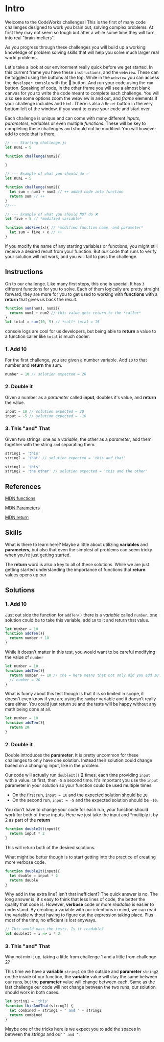 # Intro

Welcome to the CodeWorks challenges! This is the first of many code challenges designed to work you brain out, solving complex problems. At first they may not seem so tough but after a while some time they will turn into real "brain-melters".

As you progress through these challenges you will build up a working knowledge of problem solving skills that will help you solve much larger real world problems.

Let's take a look at our environment really quick before we get started. In this current frame you have these `instructions`, and the `webview`. These can be toggled using the buttons at the top. While in the `webview` you can access the `developer console` with the 🔧 button. And run your code using the `run` button. Speaking of code, in the other frame you will see a almost blank canvas for you to write the code meant to complete each challenge. You will also see some options zoom the webview in and out, and *frame* elements if your challenge includes and `html`. There is also a `Reset` button in the very bottom left of the window, if you want to erase your code and start over.

Each challenge is unique and can come with many different *inputs*, *parameters*, *variables* or even multiple *functions*. These will be key to completing these challenges and should not be modified. You will however add to code that is there.

```js
// --- Starting challenge.js
let num1 = 5

function challenge(num2){

}
```

```js
// --- Example of what you should do ✅
let num1 = 5

function challenge(num2){
  let sum = num1 + num2 // ++ added code into function
  return sum // ++
}
//---

```

```js
// --- Example of what you should NOT do ❌
let five = 5 // *modified variable* 

function addFive(x){ // *modified function name, and parameter*
  let sum = five + x // ++ 
}
```

If you modify the name of any starting variables or functions, you might still receive a desired result from your function. But *our* code that runs to verify your solution will not work, and you will fail to pass the challenge.


## Instructions

On to our challenge. Like many first steps, this one is special. It has `3` different functions for you to solve. Each of them logically are pretty straight forward, they are more for you to get used to working with **functions** with a **return** that gives us back the result.

```js
function sum(num1, num2){
  return num1 + num2 // this value gets return to the *caller*
}
let total = sum(10, 5) // *call* total = 15
```

console logs are cool for us developers, but being able to **return** a value to a function caller like `total` is much cooler.


### 1. Add 10

For the first challenge, you are given a number variable. Add `10` to that number and **return** the sum.
```js
number = 10 // solution expected = 20
```

### 2. Double it

Given a number as a *parameter* called **input**, doubles it's value, and **return** the value.
```js
input = 10 // solution expected = 20
input = -5 // solution expected = -10
```

### 3. This "and" That

Given two strings, one as a *variable*, the other as a *parameter*, add them together with the string `and` separating them.
```js
string1 = 'this' 
string2 = 'that' // solution expected = 'this and that'

string1 = 'this' 
string2 = 'the other' // solution expected = 'this and the other'
```

## References

[MDN functions](https://developer.mozilla.org/en-US/docs/Web/JavaScript/Guide/Functions)

[MDN Parameters](https://developer.mozilla.org/en-US/docs/Web/JavaScript/Guide/Functions#function_parameters)

[MDN return](https://developer.mozilla.org/en-US/docs/Web/JavaScript/Reference/Statements/return)

## Skills

What is there to learn here? Maybe a little about utilizing **variables** and **parameters**, but also that even the simplest of problems can seem tricky when you're just getting started. 

The **return** word is also a key to all of these solutions. While we are just getting started understanding the importance of functions that **return** values opens up our 

## Solutions

### 1. Add 10

Just out side the function for `addTen()` there is a *variable* called `number`. one solution could be to take this variable, add `10` to it and return that value.

```js
let number = 10
function addTen(){
  return number + 10
}
```
While it doesn't matter in this test, you would want to be careful modifying the value of `number`

```js
let number = 10
function addTen(){
  return number += 10 // the = here means that not only did you add 10 you also modified the original value of number
  // number = 20
}
```

What is funny about this test though is that it is so limited in scope, it doesn't even know if you are using the `number` variable and it doesn't really care either. You could just return `20` and the tests will be happy without any math being done at all.

```js
let number = 10
function addTen(){
  return 20
}
```

### 2. Double it

Double introduces the **parameter**. It is pretty uncommon for these challenges to only have one solution. Instead their solution could change based on a changing input, like in the problem. 

Our code will actually run `doubleIt()` **2** times, each time providing `input` with a value. `10` first, then `-5` a second time. It's important you use the `input` parameter in your solution so your function could be used multiple times.

- On the first run, `input = 10` and the expected solution should be `20`
- On the second run, `input = -5` and the expected solution should be `-10`.

You don't have to change your code for each run, your function should work for both of these inputs. Here we just take the input and *multiply it by 2 as part of the **return**

```js
function doubleIt(input){
  return input * 2
}
```
This will return both of the desired solutions.

What might be better though is to start getting into the practice of creating more verbose code.

```js
function doubleIt(input){
  let double = input * 2
  return double
}
```

Why add in the extra line? isn't that inefficient? The quick answer is no. The long answer is; it's easy to think that less lines of code, the better the quality that code is. However, **verbose** code or more *readable* is easier to understand. By creating a variable with our intentions in mind, we can read the variable without having to figure out the expression taking place. Plus most of the time, no efficient is lost anyways.

```js
// This would pass the tests. Is it readable?
let doubleIt = i => i * 2
```

### 3. This "and" That

Why not mix it up, taking a little from challenge 1 and a little from challenge 2?

This time we have a **variable** `string1` on the outside and **parameter** `string2` on the inside of our function, the **variable** value will stay the same between our runs, but the **parameter** value will change between each. Same as the last challenge our code will not change between the two runs, our solution should work in both cases.

```js
let string1 = 'this'
function thisAndThat(string2) {
  let combined = string1 + ' and ' + string2
  return combined
}
```

Maybe one of the tricks here is we expect you to add the spaces in between the *strings* and our `" and "`. 